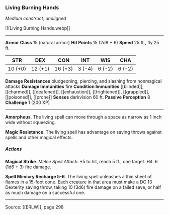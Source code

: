 ### Living Burning Hands
_Medium construct, unaligned_

![[Living Burning Hands.webp]]




---

**Armor Class** 15 (natural armor)
**Hit Points** 15 (2d8 + 6)
**Speed** 25 ft., fly 25 ft.

| STR     | DEX     | CON     | INT     | WIS     | CHA     |
|---------|---------|---------|---------|---------|---------|
| 10 (+0) | 12 (+1) | 16 (+3) | 3 (-4) | 6 (-2) | 6 (-2) |

**Damage Resistances** bludgeoning, piercing, and slashing from nonmagical attacks
**Damage Immunities** fire
**Condition Immunities** [[blinded]], [[charmed]], [[deafened]], [[exhaustion]], [[frightened]], [[grappled]], [[poisoned]], [[prone]]
**Senses** darkvision 60 ft.
**Passive Perception** 8
**Challenge** 1 (200 XP)

---

**Amorphous**. The living spell can move through a space as narrow as 1 inch wide without squeezing.

**Magic Resistance**. The living spell has advantage on saving throws against spells and other magical effects.

##### Actions
**Magical Strike**. _Melee Spell Attack:_ +5 to hit, reach 5 ft., one target. Hit: 6 (1d6 + 3) fire damage.

**Spell Mimicry Recharge 5-6**. The living spell unleashes a thin sheet of flames in a 15-foot cone. Each creature in that area must make a DC 13 Dexterity saving throw, taking 10 (3d6) fire damage on a failed save, or half as much damage on a successful one.


---

Source: [[ERLW]], page 298